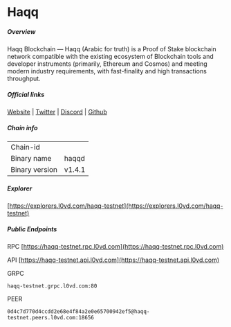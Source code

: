 # Haqq


##### Overview
Haqq Blockchain — Haqq (Arabic for truth) is a Proof of Stake blockchain network compatible with the existing ecosystem of Blockchain tools and developer instruments (primarily, Ethereum and Cosmos) and meeting modern industry requirements, with fast-finality and high transactions throughput.


##### Official links
[Website](https://islamiccoin.net/) | [Twitter](https://twitter.com/islamiccoin_net) | [Discord](https://discord.gg/islamic-coin) | [Github](https://github.com/haqq-network)

##### Chain info

|  |  |
| ------ | ------ |
| Chain-id |  |
| Binary name | haqqd |
| Binary version | v1.4.1 |

##### Explorer
[https://explorers.l0vd.com/haqq-testnet](https://explorers.l0vd.com/haqq-testnet)

##### Public Endpoints
RPC
[https://haqq-testnet.rpc.l0vd.com](https://haqq-testnet.rpc.l0vd.com)

API
[https://haqq-testnet.api.l0vd.com](https://haqq-testnet.api.l0vd.com)

GRPC
```
haqq-testnet.grpc.l0vd.com:80
```

PEER
```
0d4c7d770d4ccdd2e68e4f84a2e0e65700942ef5@haqq-testnet.peers.l0vd.com:18656
```
